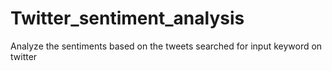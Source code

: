 # Twitter_sentiment_analysis
Analyze the sentiments based on the tweets searched for input keyword on twitter
